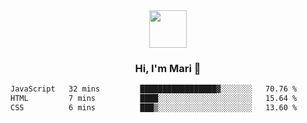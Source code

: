 <div align="center">
  <img src="https://media.giphy.com/media/v1.Y2lkPTc5MGI3NjExbWNrdHRsMmV6NHV1NGIwdXN6MmZpZ3g2c3oycDIxemcwdDluMjBmOCZlcD12MV9pbnRlcm5hbF9naWZfYnlfaWQmY3Q9cw/XEOUMqltCrGdCnatFF/giphy.gif" width="60px" align="center">
  <h3>Hi, I'm Mari 👋</h3>
</div>

<!--START_SECTION:waka-->

```txt
JavaScript   32 mins         █████████████████▓░░░░░░░   70.76 %
HTML         7 mins          ████░░░░░░░░░░░░░░░░░░░░░   15.64 %
CSS          6 mins          ███▒░░░░░░░░░░░░░░░░░░░░░   13.60 %
```

<!--END_SECTION:waka-->
